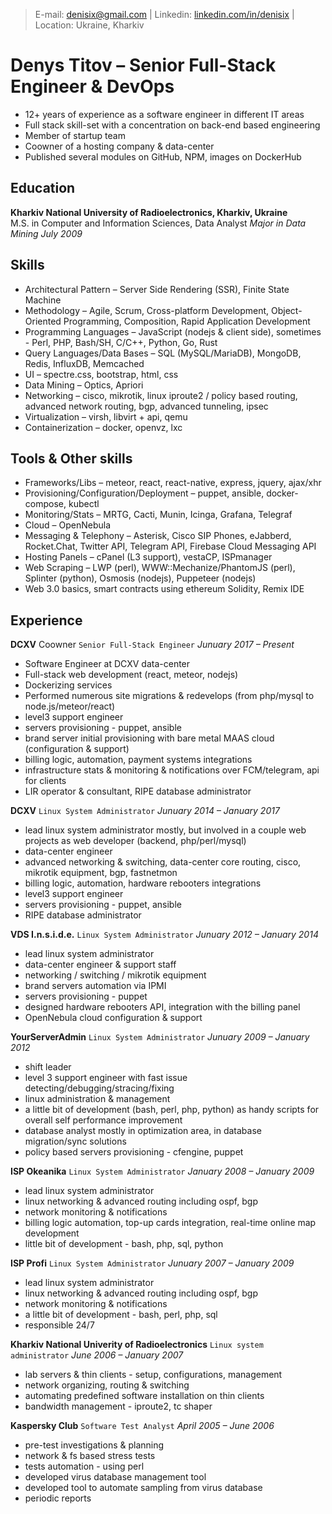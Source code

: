 > E-mail: [denisix@gmail.com](mailto:denisix@gmail.com) | Linkedin: 
[linkedin.com/in/denisix](https://www.linkedin.com/in/denisix/) | Location: Ukraine, Kharkiv

# Denys Titov &ndash; Senior Full-Stack Engineer & DevOps
- 12+ years of experience as a software engineer in different IT areas
- Full stack skill-set with a concentration on back-end based engineering
- Member of startup team
- Coowner of a hosting company & data-center
- Published several modules on GitHub, NPM, images on DockerHub

## Education
**Kharkiv National University of Radioelectronics, Kharkiv, Ukraine**  
M.S. in Computer and Information Sciences, Data Analyst
*Major in Data Mining*
*July 2009*

## Skills
- Architectural Pattern &ndash; Server Side Rendering (SSR), Finite State Machine
- Methodology &ndash; Agile, Scrum, Cross-platform Development, Object-Oriented Programming, Composition, Rapid Application Development
- Programming Languages &ndash; JavaScript (nodejs & client side), sometimes - Perl, PHP, Bash/SH, C/C++, Python, Go, Rust
- Query Languages/Data Bases &ndash; SQL (MySQL/MariaDB), MongoDB, Redis, InfluxDB, Memcached
- UI &ndash; spectre.css, bootstrap, html, css
- Data Mining &ndash; Optics, Apriori
- Networking &ndash; cisco, mikrotik, linux iproute2 / policy based routing, advanced network routing, bgp, advanced tunneling, ipsec
- Virtualization &ndash; virsh, libvirt + api, qemu
- Containerization &ndash; docker, openvz, lxc

## Tools & Other skills
- Frameworks/Libs &ndash; meteor, react, react-native, express, jquery, ajax/xhr
- Provisioning/Configuration/Deployment &ndash; puppet, ansible, docker-compose, kubectl
- Monitoring/Stats &ndash; MRTG, Cacti, Munin, Icinga, Grafana, Telegraf
- Cloud &ndash; OpenNebula
- Messaging & Telephony &ndash; Asterisk, Cisco SIP Phones, eJabberd, Rocket.Chat, Twitter API, Telegram API, Firebase Cloud Messaging API
- Hosting Panels &ndash; cPanel (L3 support), vestaCP, ISPmanager
- Web Scraping &ndash; LWP (perl), WWW::Mechanize/PhantomJS (perl), Splinter (python), Osmosis (nodejs), Puppeteer (nodejs)
- Web 3.0 basics, smart contracts using ethereum Solidity, Remix IDE

## Experience
**DCXV** Coowner `Senior Full-Stack Engineer` *Junuary 2017 &ndash; Present*
- Software Engineer at DCXV data-center
- Full-stack web development (react, meteor, nodejs)
- Dockerizing services
- Performed numerous site migrations & redevelops (from php/mysql to node.js/meteor/react)
- level3 support engineer
- servers provisioning - puppet, ansible
- brand server initial provisioning with bare metal MAAS cloud (configuration & support)
- billing logic, automation, payment systems integrations
- infrastructure stats & monitoring & notifications over FCM/telegram, api for clients
- LIR operator & consultant, RIPE database administrator

**DCXV** `Linux System Administrator` *Junuary 2014 &ndash; January 2017*
- lead linux system administrator mostly, but involved in a couple web projects as web developer (backend, php/perl/mysql)
- data-center engineer
- advanced networking & switching, data-center core routing, cisco, mikrotik equipment, bgp, fastnetmon
- billing logic, automation, hardware rebooters integrations
- level3 support engineer
- servers provisioning - puppet, ansible
- RIPE database administrator

**VDS I.n.s.i.d.e.** `Linux System Administrator` *Junuary 2012 &ndash; January 2014*
- lead linux system administrator
- data-center engineer & support staff
- networking / switching / mikrotik equipment
- brand servers automation via IPMI
- servers provisioning - puppet
- designed hardware rebooters API, integration with the billing panel
- OpenNebula cloud configuration & support

**YourServerAdmin** `Linux System Administrator` *Junuary 2009 &ndash; January 2012*
- shift leader
- level 3 support engineer with fast issue detecting/debugging/stracing/fixing
- linux administration & management
- a little bit of development (bash, perl, php, python) as handy scripts for overall self performance improvement
- database analyst mostly in optimization area, in database migration/sync solutions
- policy based servers provisioning - cfengine, puppet

**ISP Okeanika** `Linux System Administrator` *January 2008 &ndash; January 2009*
- lead linux system administrator
- linux networking & advanced routing including ospf, bgp
- network monitoring & notifications
- billing logic automation, top-up cards integration, real-time online map development
- little bit of development - bash, php, sql, python

**ISP Profi** `Linux System Administrator` *Junuary 2007 &ndash; January 2009*
- lead linux system administrator
- linux networking & advanced routing including ospf, bgp
- network monitoring & notifications
- a little bit of development - bash, perl, php, sql
- responsible 24/7

**Kharkiv National Univerity of Radioelectronics** `Linux system administrator` *June 2006 &ndash; January 2007*
- lab servers & thin clients - setup, configurations, management
- network organizing, routing & switching
- automating predefined software installation on thin clients
- bandwidth management - iproute2, tc shaper

**Kaspersky Club** `Software Test Analyst` *April 2005 &ndash; June 2006*
- pre-test investigations & planning
- network & fs based stress tests
- tests automation - using perl
- developed virus database management tool
- developed tool to automate sampling from virus database
- periodic reports
